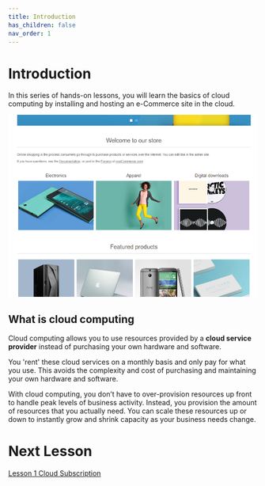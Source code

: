 ```yaml
---
title: Introduction
has_children: false
nav_order: 1
---
```


# Introduction

In this series of hands-on lessons, you will learn the basics of cloud computing by installing and hosting an e-Commerce site in the cloud.

![webapp](images/webapp-nop-site.PNG)

## What is cloud computing

Cloud computing allows you to use resources provided by a **cloud service provider** instead of purchasing your own hardware and software. 

You 'rent' these  cloud services on a monthly basis and only pay for what you use. This avoids the complexity and cost of purchasing and maintaining your own hardware and software.

With cloud computing, you don’t have to over-provision resources up front to handle peak levels of business activity. Instead, you provision the amount of resources that you actually need. You can scale these resources up or down to instantly grow and shrink capacity as your business needs change.

# Next Lesson

[Lesson 1 Cloud Subscription](https://rcl-cloud-apps.github.io/cloud101/1-subscription.html)